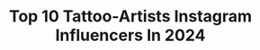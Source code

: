 ---
title: Top 10 Tattoo-Artists Instagram Influencers In 2024
description: >-
  Find top tattoo-artists Instagram influencers in 2024. Most popular hashtags: #tattoo #tattoos #ink #tattooartist.
platform: Instagram
hits: 4245
text_top: See the best Instagram profiles on inBeat.
text_bottom: Our platform has 4245 Instagram influencers like this for you to connect with.
profiles:
  - username: "kimmytanofficial"
    fullname: >-
      Kimmy Tan🐉
    bio: >-
      📍LA | Youtuber, Tattoo Artist @kimmytantattoo , Musician, Gymrat, Founder @DragonNetwork_ 📧liz@kimmytan.com 🔴LIVESTREAM EVERY WEDS 5:30PM PST👇
    location: "United States"
    followers: 212005
    engagement: 1068
    commentsToLikes: 0.028897
    id: ck6txhai9xtyv0j71l1260see
    verified: false
    hashtags: "#lincolnbio, #nosyneighbor"
  - username: "amare.with.love"
    fullname: >-
      Amandine Barbet
    bio: >-
      👩‍🎨Tattoo artist - Jewelry maker - Ceramist 👩‍🎨 👁️ Next Jewelry drop : March 8th 📚 Booking session : February 20th on instagram 🇫🇷 France
    location: "France"
    followers: 92824
    engagement: 557
    commentsToLikes: 0.033176
    id: ck8tah3uurq910j78hamhlusi
    verified: false
    hashtags: "#blackink, #illustrativetattoos, #illustrationart, #floraltattoo"
  - username: "decrepit_ef"
    fullname: >-
      Eduardo Fernandes Tattoo
    bio: >-
      Tattoo Artist from Braga, Portugal. Sponsored by: @killerinktattoo @kwadron @balm_tattoo @exink.tattoo 👇🏻Appointments / Contacts:
    location: "Portugal"
    followers: 54395
    engagement: 1227
    commentsToLikes: 0.000500
    id: ck6tz2hqo78r50j715zbm6j7n
    verified: false
    hashtags: "#art, #tatuagem, #ink, #tattoo"
  - username: "sampaguitajay_tattoo"
    fullname: >-
      Jhade Lapos
    bio: >-
      TATTOO ARTIST Bayonne France OWNER @bakunawa_tattoo 🌑🐉 •@worldfamousink •@kwadron •@tattooarmourpro •@aftercareh2ocean •@killerinktattoo •@fkirons
    location: "France"
    followers: 267214
    engagement: 778
    commentsToLikes: 0.024661
    id: ck5qcw77isme10i11q7pjeh8q
    verified: false
    hashtags: "#tattooartist, #tattoolover, #realistictattoo, #artistsoninstagram"
  - username: "frecher_franz"
    fullname: >-
      
    bio: >-
      🖌️ TATTOOARTIST 🇩🇪 FRANKFURT 💸TATTOOACADEMY 🔽TERMINANFRAGEN⬇️
    location: "Germany"
    followers: 21730
    engagement: 514
    commentsToLikes: 0.026912
    id: ck5ce7o86khwz0i11b3oe16zx
    verified: false
    hashtags: "#tattooacademy, #harleydavidson, #blackngrey, #texas"
  - username: "volkantattooz"
    fullname: >-
      ＶＯＬＫＡＮ   ＤＥＭＩＲＣＩ
    bio: >-
      Tattoo Artist, Owner @maxxamartcollective_london 🇬🇧 ⚜️kwadron ⚜️h2ocean ⚜️worldfamousink ⚜️ inkjecta ⚜️Killerink 📩 volkantattooz@gmail.com
    location: "United Kingdom"
    followers: 91909
    engagement: 527
    commentsToLikes: 0.034309
    id: ck0ud0vv0i2ys0i19f37jnlbx
    verified: false
    hashtags: "#besttattoo, #inkedup, #tattooist, #colortattoo"
  - username: "wildeblumetattoo"
    fullname: >-
      Zoe Rogich
    bio: >-
      ✨ Tattoo + Travel + Coffee + Repeat ✨ 💖 Tattoo Artist in OGDEN , UT 🌸 Books opening July 28 - no DM’s to book/quote Personal | @zoewiththetattoos 🦋
    location: "United States"
    followers: 28434
    engagement: 398
    commentsToLikes: 0.251599
    id: ckq0ivjqkdimw0j2370ek1jep
    verified: false
    hashtags: "#utahtattooartist, #daintytattoo, #butterflytattoo, #prettytattoos"
  - username: "lilinetkor"
    fullname: >-
      Roman Kor       Tattoo Lviv
    bio: >-
      🎨 тату майстер/tattoo artist 🇺🇦 Працюю в студії @hard_art_tattoo Telegram +380637486327 Team @emalla.official Pharm @vesper_tat Partner @ambition_ua
    location: "Ukraine"
    followers: 50819
    engagement: 469
    commentsToLikes: 0.014999
    id: ck14lq2jevx4t0i19pm98ff60
    verified: false
    hashtags: "#lilinetkor, #cheyenne, #eternalinktattoo, #tattoo"
  - username: "kr.arjunsingh"
    fullname: >-
      कुंवर अर्जुन सिंह परमार
    bio: >-
      ⚜️ TATTOO ARTIST For inquiry 9849800151
    location: "India"
    followers: 248116
    engagement: 554
    commentsToLikes: 0.010446
    id: ck8t8ralilhl20j78hg6209wc
    verified: false
    hashtags: "#krarjunsingh, #dubatinaav, #majisaa, #jasol"
  - username: "vik__ink"
    fullname: >-
      Obban ᛫ Nordic Tattoos | Art | Ritual
    bio: >-
      Västra Götaland, Sweden ᛟ Heilung harii @amplifiedhistory, tattoo artist, traveler, ancient sites, animism. Contact: obban@vikink.se
    location: "Sweden"
    followers: 17021
    engagement: 435
    commentsToLikes: 0.033499
    id: ckaot2z12u5h00i78u63pfvqd
    verified: false
    hashtags: "#heathen, #runetattoo, #norsegods, #odin"
---